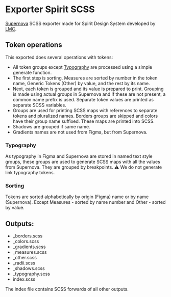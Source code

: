 # Exporter Spirit SCSS
[Supernova][supernova-studio] SCSS exporter made for Spirit Design System developed by [LMC][lmc].

## Token operations
This exported does several operations with tokens:
- All token groups except [Typography](#typography) are processed using a simple generate function.
- The first step is sorting. Measures are sorted by number in the token name, Generic Tokens (Other) by value, and the rest by its name.
- Next, each token is grouped and its value is prepared to print. Grouping is made using actual groups in Supernova and if these are not present, a common name prefix is used. Separate token values are printed as separate SCSS variables.
- Groups are used for printing SCSS maps with references to separate tokens and pluralized names. Borders groups are skipped and colors have their group name suffixed. These maps are printed into SCSS.
- Shadows are grouped if same name.
- Gradients names are not used from Figma, but from Supernova.

### Typography
As typography in Figma and Supernova are stored in named text style groups, these groups are used to generate SCSS maps with all the values from Supernova. They are grouped by breakpoints.
⚠️ We do not generate link typography tokens.

### Sorting
Tokens are sorted alphabetically by origin (Figma) name or by name (Supernova). Except Measures - sorted by name number and Other - sorted by value.

## Outputs:
- _borders.scss
- _colors.scss
- _gradients.scss
- _measures.scss
- _other.scss
- _radii.scss
- _shadows.scss
- _typography.scss
- index.scss

The index file contains SCSS forwards of all other outputs.

[supernova-studio]: https://github.com/Supernova-Studio
[lmc]: https://github.com/lmc-eu
